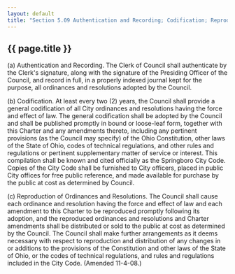 ---
layout: default 
title: "Section 5.09 Authentication and Recording; Codification; Reproduction."---

{{ page.title }}
----------------

(a) Authentication and Recording. The Clerk of Council shall
authenticate by the Clerk's signature, along with the signature of the
Presiding Officer of the Council, and record in full, in a properly
indexed journal kept for the purpose, all ordinances and resolutions
adopted by the Council.

(b) Codification. At least every two (2) years, the Council shall
provide a general codification of all City ordinances and resolutions
having the force and effect of law. The general codification shall be
adopted by the Council and shall be published promptly in bound or
loose-leaf form, together with this Charter and any amendments thereto,
including any pertinent provisions (as the Council may specify) of the
Ohio Constitution, other laws of the State of Ohio, codes of technical
regulations, and other rules and regulations or pertinent supplementary
matter of service or interest. This compilation shall be known and cited
officially as the Springboro City Code. Copies of the City Code shall be
furnished to City officers, placed in public City offices for free
public reference, and made available for purchase by the public at cost
as determined by Council.

(c) Reproduction of Ordinances and Resolutions. The Council shall cause
each ordinance and resolution having the force and effect of law and
each amendment to this Charter to be reproduced promptly following its
adoption, and the reproduced ordinances and resolutions and Charter
amendments shall be distributed or sold to the public at cost as
determined by the Council. The Council shall make further arrangements
as it deems necessary with respect to reproduction and distribution of
any changes in or additions to the provisions of the Constitution and
other laws of the State of Ohio, or the codes of technical regulations,
and rules and regulations included in the City Code. (Amended 11-4-08.)
